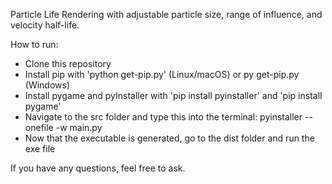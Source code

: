 Particle Life Rendering with adjustable particle size, range of influence, and velocity half-life.

How to run:
* Clone this repository
* Install pip with 'python get-pip.py' (Linux/macOS) or py get-pip.py (Windows)
* Install pygame and pyInstaller with 'pip install pyinstaller' and 'pip install pygame'
* Navigate to the src folder and type this into the terminal: pyinstaller --onefile -w main.py
* Now that the executable is generated, go to the dist folder and run the exe file

If you have any questions, feel free to ask.
